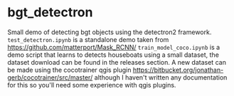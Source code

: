# bgt_detectron
Small demo of detecting bgt objects using the detectron2 framework.
`test_detectron.ipynb` is a standalone demo taken from https://github.com/matterport/Mask_RCNN/
`train_model_coco.ipynb` is a demo script that learns to detects houseboats using a small dataset, the dataset download can be found in the releases section. 
A new dataset can be made using the cocotrainer qgis plugin https://bitbucket.org/jonathan-gerb/cocotrainer/src/master/ although I haven't written any documentation for this so you'll need some experience with qgis plugins.
